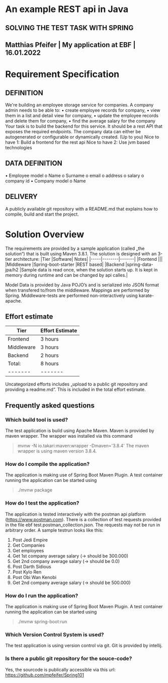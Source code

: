 An example REST api in Java
===========================
SOLVING THE TEST TASK WITH SPRING
---------------------------------
Matthias Pfeifer | My application at EBF | 16.01.2022 
-----------------------------------------------------

# Requirement Specification

## DEFINITION

We're building an employee storage service for companies.
A company admin needs to be able to:
•	create employee records for company,
•	view them in a list and detail view for company,
•	update the employee records and delete them for company,
•	find the average salary for the company
Your task is to build the backend for this service.
It should be a rest API that exposes the required endpoints.
The company data can either be autogenerated or configurable or dynamically created. (Up to you)
Nice to have 1: Build a frontend for the rest api
Nice to have 2: Use jvm based technologies

## DATA DEFINITION

•	Employee model
o	Name
o	Surname
o	email
o	address
o	salary
o	company id
•	Company model
o	Name

## DELIVERY

A publicly available git repository with a README.md that explains how to compile, build and start the project.

# Solution Overview

The requirements are provided by a sample application (called „the solution“) that is built using Maven 3.8.1. The solution is designed with an 3-tier architecture:
|Tier	|Software|	Notes|
|-----|--------|-------|
|Frontend	|||
|Middleware	|Spring-boot-starter	|REST based|
|Backend		|spring-data-jpa/h2 |Sample data is read once, when the solution starts up. It is kept in memory during runtime and can be changed by api calles.|

Model Data is provided by Java POJO’s and is serialized into JSON format when transfered to/from the middleware. Mappings are performed by Spring.
Middleware-tests are performed non-interactively using karate-apache.

## Effort estimate

|Tier	|Effort Estimate|
|-----|---------------|
|Frontend	|3 hours|
|Middleware	|3 hours|
|Backend	|2 hours|
|Total:	|8 hours|
|-------|-------|

Uncategorized efforts includes „upload to a public git repository and providing a readme.md“. This is included in the total effort estimate.

## Frequently asked questions

### Which build tool is used?
The test application is build using Apache Maven. Maven is provided by maven wrapper. The wrapper was installed via this command
> mvnw -N io.takari:maven:wrapper -Dmaven='3.8.4'
The maven wrapper is using maven version 3.8.4.

### How do I compile the application?

The application is making use of Spring Boot Maven Plugin. A test container running the application can be started using 
> ./mvnw package

### How do I test the application?

The application is tested interactively with the postman api platform (https://www.postman.com). There is a collection of test requests provided in the file ebf test.postman_collection.json. The requests may not be run in arbitrary order. A sample testrun looks like this:
1. Post Jedi Empire
2. Get Companies
3. Get employees
4. Get 1st company average salary (-> should be 300.000)
5. Get 2nd company average salary (-> should be 0.0)
6. Post Darth Sidious
7. Post Kylo Ren
8. Post Obi Wan Kenobi
9. Get 2nd company average salary (-> should be 500.000)

### How do I run the application?

The application is making use of Spring Boot Maven Plugin. A test container running the application can be started using 
> ./mvnw spring-boot:run

### Which Version Control System is used?
The test application is using version control via git. Git is provided by intellij.

### Is there a public git repository for the souce-code?

Yes, the sourcode is publically accessible via this url: https://github.com/mpfeifer/Spring101

